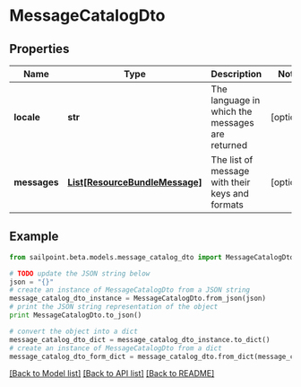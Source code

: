 # MessageCatalogDto


## Properties

Name | Type | Description | Notes
------------ | ------------- | ------------- | -------------
**locale** | **str** | The language in which the messages are returned | [optional] 
**messages** | [**List[ResourceBundleMessage]**](ResourceBundleMessage.md) | The list of message with their keys and formats | [optional] 

## Example

```python
from sailpoint.beta.models.message_catalog_dto import MessageCatalogDto

# TODO update the JSON string below
json = "{}"
# create an instance of MessageCatalogDto from a JSON string
message_catalog_dto_instance = MessageCatalogDto.from_json(json)
# print the JSON string representation of the object
print MessageCatalogDto.to_json()

# convert the object into a dict
message_catalog_dto_dict = message_catalog_dto_instance.to_dict()
# create an instance of MessageCatalogDto from a dict
message_catalog_dto_form_dict = message_catalog_dto.from_dict(message_catalog_dto_dict)
```
[[Back to Model list]](../README.md#documentation-for-models) [[Back to API list]](../README.md#documentation-for-api-endpoints) [[Back to README]](../README.md)


